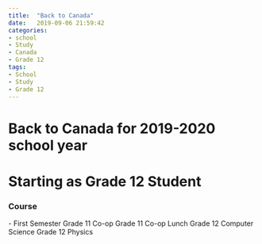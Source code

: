 ```yaml
---
title:  "Back to Canada"
date:   2019-09-06 21:59:42
categories:
- school
- Study
- Canada
- Grade 12
tags:
- School
- Study
- Grade 12
---
```

<h1>Back to Canada for 2019-2020 school year</h1>

# Starting as Grade 12 Student
  <h3>Course</h3>
  - First Semester
  <tr> <th>Grade 11 Co-op</th>
  <tr> <td>Grade 11 Co-op</td>
  <tr> <td>Lunch</td>
  <tr> <td>Grade 12 Computer Science</td>
  <tr> <td>Grade 12 Physics</td>
